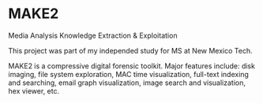 # MAKE2
Media Analysis Knowledge Extraction &amp; Exploitation

This project was part of my independed study for MS at New Mexico Tech.

MAKE2 is a compressive digital forensic toolkit. Major features include: disk imaging, file system exploration, MAC time visualization, full-text indexing and searching, email graph visualization, image search and visualization, hex viewer, etc.
